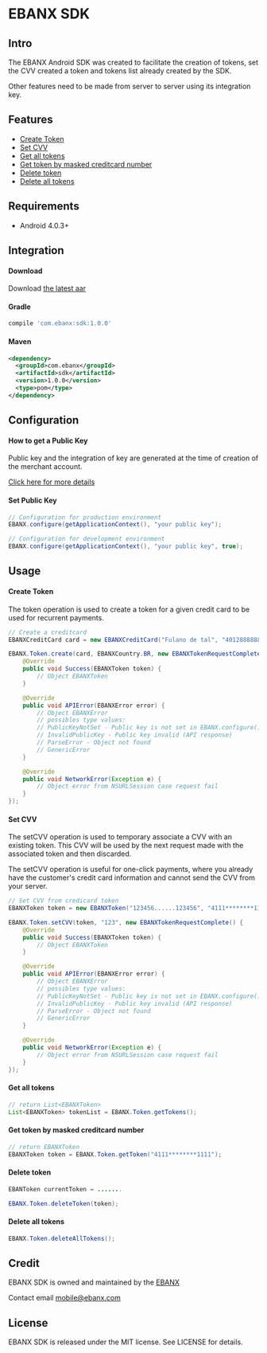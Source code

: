 # EBANX SDK

## Intro

The EBANX Android SDK was created to facilitate the creation of tokens, set the CVV created a token and tokens list already created by the SDK.

Other features need to be made from server to server using its integration key.

## Features

- [Create Token](#create-token)
- [Set CVV](#set-cvv)
- [Get all tokens](#get-all-tokens)
- [Get token by masked creditcard number](#get-token-by-masked-creditcard-number)
- [Delete token](#delete-token)
- [Delete all tokens](delete-all-tokens)

<!-- - [Complete Documentation](https://www.ebanx.com/business/en/developers/sdk-reference/android-sdk-reference) -->
    
## Requirements

- Android 4.0.3+

## Integration

#### Download

Download [the latest aar](https://bintray.com/ebanx/maven/download_file?file_path=com%2Febanx%2Fsdk%2F1.0.0%2Fsdk-1.0.0.aar)


#### Gradle

```groovy
compile 'com.ebanx:sdk:1.0.0'
```

#### Maven

```xml
<dependency>
  <groupId>com.ebanx</groupId>
  <artifactId>sdk</artifactId>
  <version>1.0.0</version>
  <type>pom</type>
</dependency>
```

## Configuration

#### How to get a Public Key

Public key and the integration of key are generated at the time of creation of the merchant account.

[Click here for more details](https://www.ebanx.com/business/en)


#### Set Public Key

```java
// Configuration for production environment
EBANX.configure(getApplicationContext(), "your public key");

// Configuration for development environment
EBANX.configure(getApplicationContext(), "your public key", true);
```

## Usage

#### Create Token

The token operation is used to create a token for a given credit card to be used for recurrent payments.

```java
// Create a creditcard
EBANXCreditCard card = new EBANXCreditCard("Fulano de tal", "4012888888881881", "12/2016", "321", EBANXCreditCardType.Visa);

EBANX.Token.create(card, EBANXCountry.BR, new EBANXTokenRequestComplete() {
    @Override
    public void Success(EBANXToken token) {
        // Object EBANXToken
    }

    @Override
    public void APIError(EBANXError error) {
        // Object EBANXError
        // possibles type values:
        // PublicKeyNotSet - Public key is not set in EBANX.configure()
        // InvalidPublicKey - Public key invalid (API response)
        // ParseError - Object not found
        // GenericError
    }

    @Override
    public void NetworkError(Exception e) {
        // Object error from NSURLSession case request fail
    }
});
```

#### Set CVV

The setCVV operation is used to temporary associate a CVV with an existing token. This CVV will be used by the next request made with the associated token and then discarded.

The setCVV operation is useful for one-click payments, where you already have the customer's credit card information and cannot send the CVV from your server.

```java
// Set CVV from credicard token
EBANXToken token = new EBANXToken("123456......123456", "4111********1111");

EBANX.Token.setCVV(token, "123", new EBANXTokenRequestComplete() {
    @Override
    public void Success(EBANXToken token) {
        // Object EBANXToken
    }

    @Override
    public void APIError(EBANXError error) {
        // Object EBANXError
        // possibles type values:
        // PublicKeyNotSet - Public key is not set in EBANX.configure()
        // InvalidPublicKey - Public key invalid (API response)
        // ParseError - Object not found
        // GenericError
    }

    @Override
    public void NetworkError(Exception e) {
        // Object error from NSURLSession case request fail
    }
});
```

#### Get all tokens

```java
// return List<EBANXToken>
List<EBANXToken> tokenList = EBANX.Token.getTokens();
```

#### Get token by masked creditcard number

```java
// return EBANXToken
EBANXToken token = EBANX.Token.getToken("4111********1111");
```

#### Delete token

```java
EBANToken currentToken = .......

EBANX.Token.deleteToken(token);
```

#### Delete all tokens

```java
EBANX.Token.deleteAllTokens();
```

## Credit

EBANX SDK is owned and maintained by the [EBANX](https://www.ebanx.com/br)

Contact email [mobile@ebanx.com](mailto:mobile@ebanx.com)

## License

EBANX SDK is released under the MIT license. See LICENSE for details.
